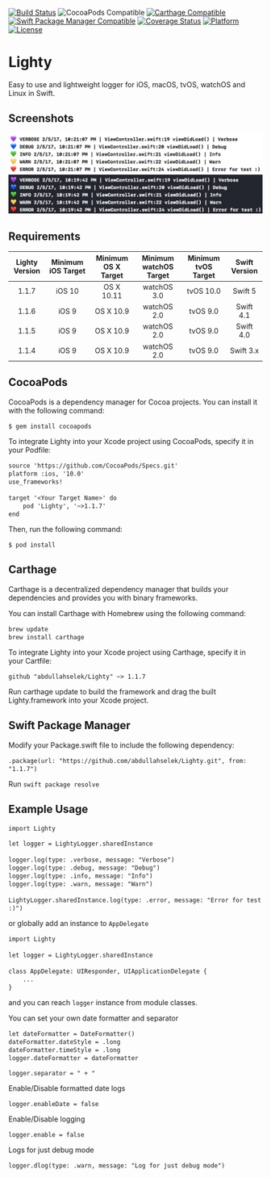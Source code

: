 [![Build Status](https://github.com/abdullahselek/Lighty/workflows/Lighty%20CI/badge.svg)](https://github.com/abdullahselek/Lighty/actions)
![CocoaPods Compatible](https://img.shields.io/cocoapods/v/Lighty.svg)
[![Carthage Compatible](https://img.shields.io/badge/Carthage-compatible-4BC51D.svg?style=flat)](https://github.com/Carthage/Carthage)
[![Swift Package Manager Compatible](https://img.shields.io/badge/Swift%20Package%20Manager-compatible-brightgreen.svg)](https://github.com/apple/swift-package-manager)
[![Coverage Status](https://coveralls.io/repos/github/abdullahselek/Lighty/badge.svg?branch=master)](https://coveralls.io/github/abdullahselek/Lighty?branch=master)
[![Platform](https://img.shields.io/cocoapods/p/Lighty.svg?style=flat)](https://cocoapods.org/pods/Lighty)
[![License](https://img.shields.io/badge/License-MIT-blue.svg)](https://github.com/abdullahselek/Lighty/blob/master/LICENSE)

# Lighty
Easy to use and lightweight logger for iOS, macOS, tvOS, watchOS and Linux in Swift.

## Screenshots

![default_theme](https://github.com/abdullahselek/Lighty/blob/master/Screenshots/default_theme.png)
![dark_theme](https://github.com/abdullahselek/Lighty/blob/master/Screenshots/dark_theme.png)

## Requirements

| Lighty Version | Minimum iOS Target | Minimum OS X Target | Minimum watchOS Target | Minimum tvOS Target | Swift Version |
|:--------------------:|:---------------------------:|:---------------------------:|:--------------------:|:---------------------------:|:---------------------------:|
| 1.1.7 | iOS 10 | OS X 10.11 | watchOS 3.0 | tvOS 10.0 | Swift 5 |
| 1.1.6 | iOS 9 | OS X 10.9 | watchOS 2.0 | tvOS 9.0 | Swift 4.1 |
| 1.1.5 | iOS 9 | OS X 10.9 | watchOS 2.0 | tvOS 9.0 | Swift 4.0 |
| 1.1.4 | iOS 9 | OS X 10.9 | watchOS 2.0 | tvOS 9.0 | Swift 3.x |

## CocoaPods

CocoaPods is a dependency manager for Cocoa projects. You can install it with the following command:
```	
$ gem install cocoapods
```

To integrate Lighty into your Xcode project using CocoaPods, specify it in your Podfile:
```
source 'https://github.com/CocoaPods/Specs.git'
platform :ios, '10.0'
use_frameworks!

target '<Your Target Name>' do
	pod 'Lighty', '~>1.1.7'
end
```

Then, run the following command:
```
$ pod install
```

## Carthage

Carthage is a decentralized dependency manager that builds your dependencies and provides you with binary frameworks.

You can install Carthage with Homebrew using the following command:

```
brew update
brew install carthage
```

To integrate Lighty into your Xcode project using Carthage, specify it in your Cartfile:

```
github "abdullahselek/Lighty" ~> 1.1.7
```

Run carthage update to build the framework and drag the built Lighty.framework into your Xcode project.

## Swift Package Manager

Modify your Package.swift file to include the following dependency:

```
.package(url: "https://github.com/abdullahselek/Lighty.git", from: "1.1.7")
```

Run  `swift package resolve`

## Example Usage
```
import Lighty
````

```
let logger = LightyLogger.sharedInstance

logger.log(type: .verbose, message: "Verbose")
logger.log(type: .debug, message: "Debug")
logger.log(type: .info, message: "Info")
logger.log(type: .warn, message: "Warn")

LightyLogger.sharedInstance.log(type: .error, message: "Error for test :)")
```

or globally add an instance to `AppDelegate`

```
import Lighty

let logger = LightyLogger.sharedInstance

class AppDelegate: UIResponder, UIApplicationDelegate {
    ...
}
```

and you can reach `logger` instance from module classes.

You can set your own date formatter and separator
```
let dateFormatter = DateFormatter()
dateFormatter.dateStyle = .long
dateFormatter.timeStyle = .long
logger.dateFormatter = dateFormatter
```

```
logger.separator = " + "
```

Enable/Disable formatted date logs
```
logger.enableDate = false
```

Enable/Disable logging
```
logger.enable = false
```

Logs for just debug mode
```
logger.dlog(type: .warn, message: "Log for just debug mode")
```
